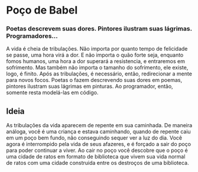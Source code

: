 # Poço de Babel
### Poetas descrevem suas dores. Pintores ilustram suas lágrimas. Programadores... 
A vida é cheia de tribulações. Não importa por quanto tempo de felicidade se passe, uma hora virá a dor. E não importa o quão forte seja, enquanto fomos humanos, uma hora a dor superará a resistencia, e entraremos em sofrimento. Mas também não importa o tamanho do sofrimento, ele existe, logo, é finito. Após as tribulações, é necessário, então, redirecionar a mente para novos focos. Poetas o fazem descrevendo suas dores em poemas, pintores ilustram suas lágrimas em pinturas. Ao programador, então, somente resta modelá-las em código.

## Ideia
As tribulações da vida aparecem de repente em sua caminhada. De maneira análoga, você é uma criança e estava caminhando, quando de repente caiu em um poço bem fundo, não conseguindo sequer ver a luz do dia. Você agora é interrompido pela vida de seus afazeres, e é forçado a sair do poço para poder continuar a viver. Ao cair no poço você descobre que o poço é uma cidade de ratos em formato de biblioteca que vivem sua vida normal de ratos com uma cidade construida entre os destroços de uma biblioteca.
